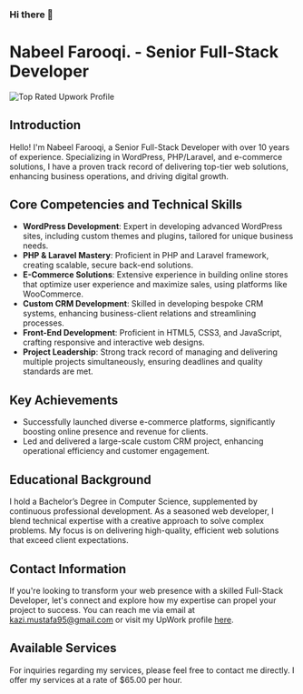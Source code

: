 ### Hi there 👋

<!--
**nabeelf27/nabeelf27** is a ✨ _special_ ✨ repository because its `README.md` (this file) appears on your GitHub profile.

Here are some ideas to get you started:

- 🔭 I’m currently working on ...
- 🌱 I’m currently learning ...
- 👯 I’m looking to collaborate on ...
- 🤔 I’m looking for help with ...
- 💬 Ask me about ...
- 📫 How to reach me: ...
- 😄 Pronouns: ...
- ⚡ Fun fact: ...
-->

# Nabeel Farooqi. - Senior Full-Stack Developer
![Top Rated Upwork Profile](https://miro.medium.com/v2/resize:fit:720/format:webp/1*WpY8-8OiEpenpd7c-hzITA.png)
## Introduction
Hello! I'm Nabeel Farooqi, a Senior Full-Stack Developer with over 10 years of experience. Specializing in WordPress, PHP/Laravel, and e-commerce solutions, I have a proven track record of delivering top-tier web solutions, enhancing business operations, and driving digital growth.

## Core Competencies and Technical Skills
* **WordPress Development**: Expert in developing advanced WordPress sites, including custom themes and plugins, tailored for unique business needs.
* **PHP & Laravel Mastery**: Proficient in PHP and Laravel framework, creating scalable, secure back-end solutions.
* **E-Commerce Solutions**: Extensive experience in building online stores that optimize user experience and maximize sales, using platforms like WooCommerce.
* **Custom CRM Development**: Skilled in developing bespoke CRM systems, enhancing business-client relations and streamlining processes.
* **Front-End Development**: Proficient in HTML5, CSS3, and JavaScript, crafting responsive and interactive web designs.
* **Project Leadership**: Strong track record of managing and delivering multiple projects simultaneously, ensuring deadlines and quality standards are met.

## Key Achievements
* Successfully launched diverse e-commerce platforms, significantly boosting online presence and revenue for clients.
* Led and delivered a large-scale custom CRM project, enhancing operational efficiency and customer engagement.

## Educational Background
I hold a Bachelor’s Degree in Computer Science, supplemented by continuous professional development. As a seasoned web developer, I blend technical expertise with a creative approach to solve complex problems. My focus is on delivering high-quality, efficient web solutions that exceed client expectations.

## Contact Information
If you're looking to transform your web presence with a skilled Full-Stack Developer, let's connect and explore how my expertise can propel your project to success. You can reach me via email at [kazi.mustafa95@gmail.com](mailto:kazi.mustafa95@gmail.com) or visit my UpWork profile [here](https://www.upwork.com/workwith/mustafakazi).

## Available Services
For inquiries regarding my services, please feel free to contact me directly. I offer my services at a rate of $65.00 per hour.

